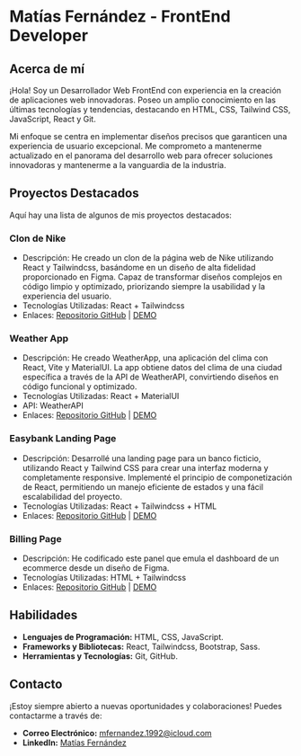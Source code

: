 # Matías Fernández - FrontEnd Developer

## Acerca de mí
¡Hola! Soy un Desarrollador Web FrontEnd con experiencia en la creación de aplicaciones web innovadoras. Poseo un amplio conocimiento en las últimas tecnologías y tendencias, destacando en HTML, CSS, Tailwind CSS, JavaScript, React y Git.

Mi enfoque se centra en implementar diseños precisos que garanticen una experiencia de usuario excepcional. Me comprometo a mantenerme actualizado en el panorama del desarrollo web para ofrecer soluciones innovadoras y mantenerme a la vanguardia de la industria.

## Proyectos Destacados
Aquí hay una lista de algunos de mis proyectos destacados:

### Clon de Nike
- Descripción: He creado un clon de la página web de Nike utilizando React y Tailwindcss, basándome en un diseño de alta fidelidad proporcionado en Figma. Capaz de transformar diseños complejos en código limpio y optimizado, priorizando siempre la usabilidad y la experiencia del usuario.
- Tecnologías Utilizadas: React + Tailwindcss
- Enlaces: [Repositorio GitHub](https://github.com/MFernandez0992/nike-clone) | [DEMO](https://nike-clone-woad.vercel.app/)

### Weather App
- Descripción: He creado WeatherApp, una aplicación del clima con React, Vite y MaterialUI. La app obtiene datos del clima de una ciudad específica a través de la API de WeatherAPI, convirtiendo diseños en código funcional y optimizado.
- Tecnologías Utilizadas: React + MaterialUI
- API: WeatherAPI
- Enlaces: [Repositorio GitHub](https://github.com/MFernandez0992/weather-app) | [DEMO](https://weather-app-blush-seven.vercel.app/)

### Easybank Landing Page
- Descripción: Desarrollé una landing page para un banco ficticio, utilizando React y Tailwind CSS para crear una interfaz moderna y completamente responsive. Implementé el principio de componetización de React, permitiendo un manejo eficiente de estados y una fácil escalabilidad del proyecto.
- Tecnologías Utilizadas: React + Tailwindcss + HTML
- Enlaces: [Repositorio GitHub](https://github.com/MFernandez0992/easybank-LP) | [DEMO](https://easybank-mfernandez.netlify.app)

### Billing Page
- Descripción: He codificado este panel que emula el dashboard de un ecommerce desde un diseño de Figma.
- Tecnologías Utilizadas: HTML + Tailwindcss
- Enlaces: [Repositorio GitHub](https://github.com/MFernandez0992/billing-page) | [DEMO](https://billing-page-three.vercel.app/)

## Habilidades
- **Lenguajes de Programación:** HTML, CSS, JavaScript.
- **Frameworks y Bibliotecas:** React, Tailwindcss, Bootstrap, Sass.
- **Herramientas y Tecnologías:** Git, GitHub.

## Contacto
¡Estoy siempre abierto a nuevas oportunidades y colaboraciones! Puedes contactarme a través de:
- **Correo Electrónico:** [mfernandez.1992@icloud.com](mailto:mfernandez.1992@icloud.com)
- **LinkedIn:** [Matías Fernández](https://www.linkedin.com/in/matias-fernandez1992/)
